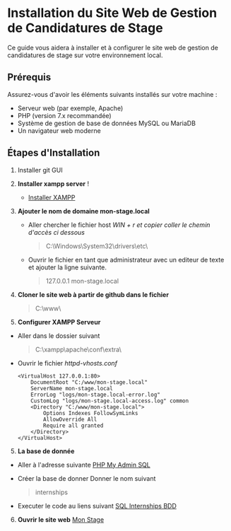 # Installation du Site Web de Gestion de Candidatures de Stage

Ce guide vous aidera à installer et à configurer le site web de gestion de candidatures de stage sur votre environnement local.

## Prérequis

Assurez-vous d'avoir les éléments suivants installés sur votre machine :

- Serveur web (par exemple, Apache)
- PHP (version 7.x recommandée)
- Système de gestion de base de données MySQL ou MariaDB
- Un navigateur web moderne

## Étapes d'Installation

1. Installer git GUI

1. **Installer xampp server** ! 
    - [Installer XAMPP](https://www.apachefriends.org/fr/download.html)

2. **Ajouter le nom de domaine mon-stage.local**
    - Aller chercher le fichier host
    *WIN + r et copier coller le chemin d'accès ci dessous*
        > C:\Windows\System32\drivers\etc\

    - Ouvrir le fichier en tant que administrateur avec un editeur de texte et ajouter la ligne suivante.
        > 127.0.0.1 mon-stage.local

3. **Cloner le site web à partir de github dans le fichier**
    > C:\www\

4. **Configurer XAMPP Serveur**

- Aller dans le dossier suivant
    >C:\xampp\apache\conf\extra\
- Ouvrir le fichier *httpd-vhosts.conf*
    ```
    <VirtualHost 127.0.0.1:80>
        DocumentRoot "C:/www/mon-stage.local"
        ServerName mon-stage.local
        ErrorLog "logs/mon-stage.local-error.log"
        CustomLog "logs/mon-stage.local-access.log" common
        <Directory "C:/www/mon-stage.local">
            Options Indexes FollowSymLinks
            AllowOverride All
            Require all granted
        </Directory>
    </VirtualHost>
    ```

5. **La base de donnée**
- Aller à l'adresse suivante
    [PHP My Admin SQL](http://localhost/phpmyadmin/index.php?route=/server/databases)

- Créer la base de donner
    Donner le nom suivant
    > internships
    
- Executer le code au liens suivant
    [SQL Internships BDD](http://localhost/phpmyadmin/index.php?route=/database/sql&db=internships)

6. **Ouvrir le site web**
    [Mon Stage](http://mon-stage.local/accueil)